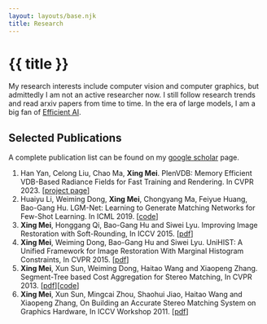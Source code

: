 ```yaml
---
layout: layouts/base.njk
title: Research
---
```


# {{ title }}

My research interests include computer vision and computer graphics, but admittedly I am not an active researcher now. I still follow research trends and read arxiv papers from time to time. In the era of large models, I am a big fan of [Efficient AI](https://efficientml.ai). 

## Selected Publications
A complete publication list can be found on my [google scholar](https://scholar.google.com/citations?user=Utqz3uYAAAAJ&hl=en) page.

1. Han Yan, Celong Liu, Chao Ma, **Xing Mei**. PlenVDB: Memory Efficient VDB-Based Radiance Fields for Fast Training and Rendering. In CVPR 2023. [[project page](https://plenvdb.github.io/)]
2. Huaiyu Li, Weiming Dong, **Xing Mei**, Chongyang Ma, Feiyue Huang, Bao-Gang Hu. LGM-Net: Learning to Generate Matching Networks for Few-Shot Learning. In ICML 2019. [[code](https://github.com/likesiwell/LGM-Net)]
3. **Xing Mei**, Honggang Qi, Bao-Gang Hu and Siwei Lyu. Improving Image Restoration with Soft-Rounding, In ICCV 2015. [[pdf](assets/softrounding.pdf)]
4. **Xing Mei**, Weiming Dong, Bao-Gang Hu and Siwei Lyu. UniHIST: A Unified Framework for Image Restoration With Marginal Histogram Constraints, In CVPR 2015. [[pdf](assets/unihist.pdf)]
5. **Xing Mei**, Xun Sun, Weiming Dong, Haitao Wang and Xiaopeng Zhang. Segment-Tree based Cost Aggregation for Stereo Matching, In CVPR 2013. [[pdf](assets/segment-tree.pdf)][[code](assets/st-code.zip)]
6. **Xing Mei**, Xun Sun, Mingcai Zhou, Shaohui Jiao, Haitao Wang and Xiaopeng Zhang, On Building an Accurate Stereo Matching System on Graphics Hardware, In ICCV Workshop 2011. [[pdf](assets/adcensus.pdf)]
